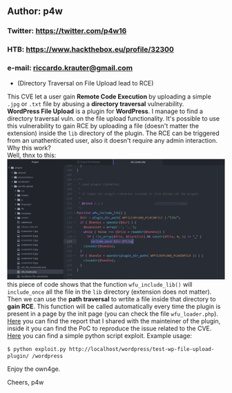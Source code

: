 ## Author: p4w
### Twitter: https://twitter.com/p4w16
### HTB: https://www.hackthebox.eu/profile/32300
### e-mail: riccardo.krauter@gmail.com

* (Directory Traversal on File Upload lead to RCE)

This CVE let a user gain __Remote Code Execution__ by uploading a simple `.jpg` or `.txt` file by abusing a __directory traversal__ vulnerability.<br>
__WordPress File Upload__ is a plugin for __WordPress__. I manage to find a directory traversal vuln. on the file upload functionality.
It's possible to use this vulnerability to gain RCE by uploading a file (doesn't matter the extension) inside the `lib` directory of the plugin.
The RCE can be triggered from an unathenticated user, also it doesn't require any admin interaction.
<br>
Why this work?
<br>
Well, thnx to this:
![alt include-all-code](screen/incliude-lib-dir-file.png)
this piece of code shows that the function `wfu_include_lib()` will `include_once` all the file in the `lib` directory (extension does not matter). Then we can use the __path traversal__ to wrtite a file inside that directory to __gain RCE__. This function will be called automatically every time the plugin is present in a page by the init page (you can check the file `wfu_loader.php`).
<br>
<a href="./report.md">Here</a> you can find the report that I shared with the mainteiner of the plugin, inside it you can find the PoC to reproduce the issue related to the CVE.
<br>
<a href="./exploit.py">Here</a> you can find a simple python script exploit.
Example usage:
```
$ python exploit.py http://localhost/wordpress/test-wp-file-upload-plugin/ /wordpress
```
Enjoy the own4ge.

Cheers,
p4w

